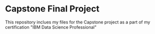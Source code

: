 # Capstone Final Project
This repository inclues my files for the Capstone project as a part of my certification "IBM Data Science Professional"
